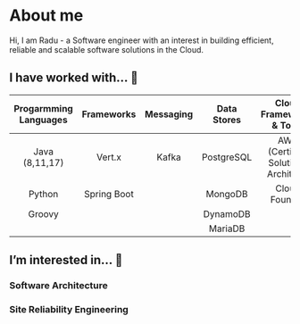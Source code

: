 
# About me

Hi, I am Radu - a Software engineer with an interest in building efficient, reliable and scalable software solutions in the Cloud.



## I have worked with... 🔭

| Progarmming Languages | Frameworks    | Messaging | Data Stores | Cloud Frameworks & Tools           | SRE       | Containers  | Miscellaneous             |
|    :----:             |    :----:     | :----:    | :----:      | :----:                             | :----:    |    :----:   | :----:                    | 
| Java (8,11,17)        | Vert.x        |  Kafka    | PostgreSQL  | AWS (Certified Solutions Architect)| Prometheus| AWS Fargate | Agile (Scrum, XP, Kanban) |
| Python                | Spring Boot   |           | MongoDB     | Cloud Foundry                      | Graphite  | Docker      | Microservices             |
| Groovy                |               |           | DynamoDB    |                                    | Grafana   | Kubernetes  | REST, gRPC                |
|                       |               |           | MariaDB     |                                    |           |             |                           |


## I’m interested in... 🌱 

### Software Architecture

### Site Reliability Engineering

<!--
**raadned/raadned** is a ✨ _special_ ✨ repository because its `README.md` (this file) appears on your GitHub profile.

Here are some ideas to get you started:

- 🔭 I’m currently working on ...
- 🌱 I’m currently learning ...
- 👯 I’m looking to collaborate on ...
- 🤔 I’m looking for help with ...
- 💬 Ask me about ...
- 📫 How to reach me: ...
- 😄 Pronouns: ...
- ⚡ Fun fact: ...
-->
